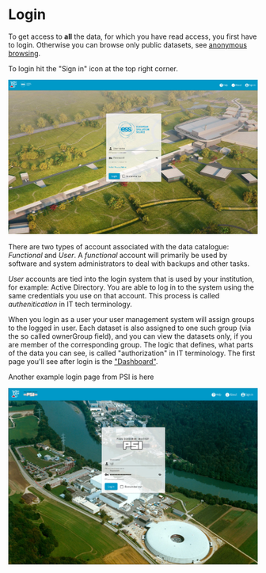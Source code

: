 # Login

To get access to **all** the data, for which you have read access, you first have to login. Otherwise you can browse only public datasets, see [anonymous browsing](Anonymous.md).

To login hit the "Sign in" icon at the top right corner.

![Login to ESS](img/login.png)

There are two types of account associated with the data catalogue: *Functional* and *User*. A *functional* account will primarily be used by software and system administrators to deal with backups and other tasks.

*User* accounts are tied into the login system that is used by your institution, for example: Active Directory. You are able to log in to the system using the same credentials you use on that account. This process is called *authenitication* in IT tech terminology.

When you login as a user your user management system will assign groups to the logged in user. Each dataset is also assigned to one such group (via the so called ownerGroup field), and you can view the datasets only, if you are member of the corresponding group. The logic that defines, what parts of the data you can see, is called "authorization" in IT terminology. The first page you'll see after login is the ["Dashboard"](Dashboard.md).

Another  example login page from PSI is here

![Login to PSI](img/login-psi.png)

